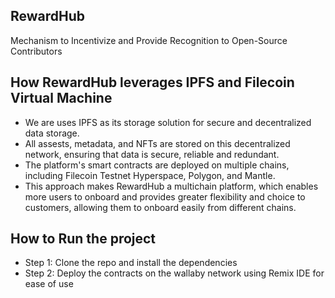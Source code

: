 ## RewardHub

Mechanism to Incentivize and Provide Recognition to Open-Source Contributors

## How RewardHub leverages IPFS and Filecoin Virtual Machine

- We are uses IPFS as its storage solution for secure and decentralized data storage.
- All assests, metadata, and NFTs are stored on this decentralized network, ensuring that data is secure, reliable and redundant.
- The platform's smart contracts are deployed on multiple chains, including Filecoin Testnet Hyperspace, Polygon, and Mantle.
- This approach makes RewardHub a multichain platform, which enables more users to onboard and provides greater flexibility and choice to customers, allowing them to onboard easily from different chains.

## How to Run the project

- Step 1: Clone the repo and install the dependencies
- Step 2: Deploy the contracts on the wallaby network using Remix IDE for ease of use